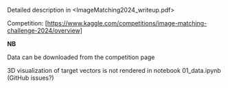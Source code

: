 Detailed description in <ImageMatching2024_writeup.pdf>

Competition: [https://www.kaggle.com/competitions/image-matching-challenge-2024/overview]


**NB**

Data can be downloaded from the competition page

3D visualization of target vectors is not rendered in notebook 01_data.ipynb (GitHub issues?)

